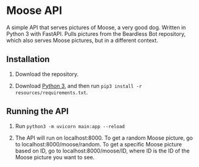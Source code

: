 # Moose API

A simple API that serves pictures of Moose, a very good dog.
Written in Python 3 with FastAPI.
Pulls pictures from the Beardless Bot repository, which also
serves Moose pictures, but in a different context.

## Installation

1. Download the repository.

2. Download [Python 3](https://python.org/downloads), and then
run `pip3 install -r resources/requirements.txt`.

## Running the API

1. Run `python3 -m uvicorn main:app --reload`

2. The API will run on localhost:8000. To get a random Moose picture,
go to localhost:8000/moose/random. To get a specific Moose picture
based on ID, go to localhost:8000/moose/ID, where ID is the ID of the
Moose picture you want to see.